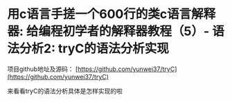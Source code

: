 # 用c语言手搓一个600行的类c语言解释器: 给编程初学者的解释器教程（5）- 语法分析2: tryC的语法分析实现

项目github地址及源码：
[https://github.com/yunwei37/tryC](https://github.com/yunwei37/tryC)

来看看tryC的语法分析具体是怎样实现的啦